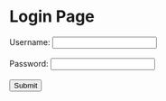 <html>
<head>
  <title>Login Page</title>
</head>
<body>
  <h1>Login Page</h1>
  <form action="">
    <label for="username">Username:</label>
    <input type="text" id="username" name="username"><br><br>
    <label for="password">Password:</label>
    <input type="password" id="password" name="password"><br><br>
    <input type="submit" value="Submit">
  </form>

  <script>
    const form = document.querySelector("form");
    form.addEventListener("submit", function(event) {
      event.preventDefault();
      const username = document.querySelector("#username").value;
      const password = document.querySelector("#password").value;

      // Here is the code to check if the login is successful
      if (username === "admin" && password === "password") {
        // Redirect to the index page if the login is successful
        window.location.href = "index.html";
      } else {
        alert("Invalid username or password. Please try again.");
      }
    });
  </script>
</body>
</html>
